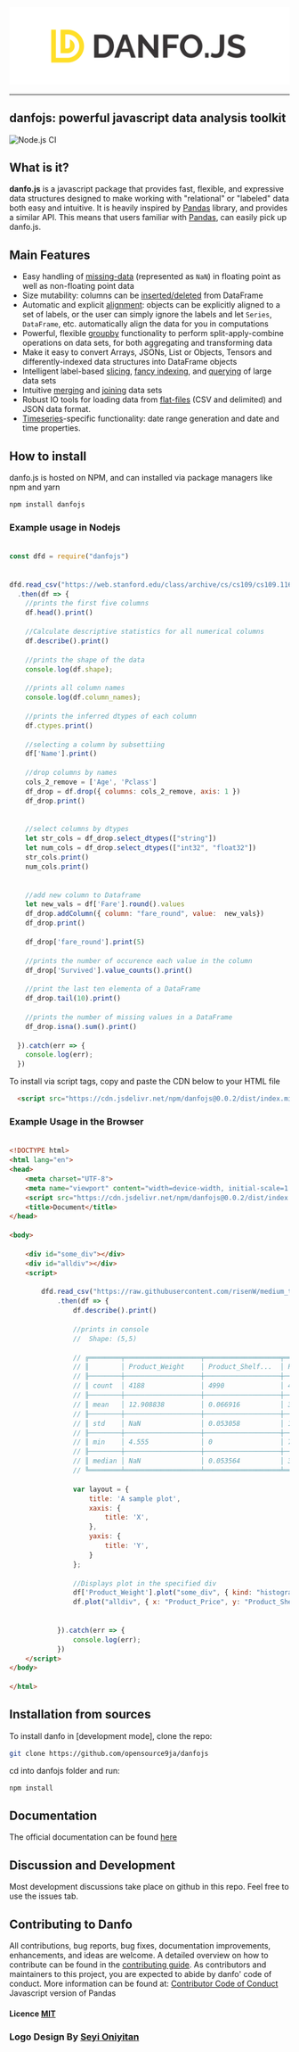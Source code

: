 
<div align="center">
  <img src="logo.png"><br>
</div>

-----------------

## danfojs: powerful javascript data analysis toolkit 
![Node.js CI](https://github.com/opensource9ja/danfojs/workflows/Node.js%20CI/badge.svg?branch=master)


## What is it?

**danfo.js** is a javascript package that provides fast, flexible, and expressive data
structures designed to make working with "relational" or "labeled" data both
easy and intuitive. It is heavily inspired by [Pandas](https://pandas.pydata.org/pandas-docs/stable/) library, and provides a similar API. This means that users familiar with [Pandas](https://pandas.pydata.org/pandas-docs/stable/), can easily pick up danfo.js. 

## Main Features

  - Easy handling of [missing-data](https://jsdata.gitbook.io/danfojs/api-reference/dataframe#missing-data-handling) (represented as
    `NaN`) in floating point as well as non-floating point data
  - Size mutability: columns can be [inserted/deleted](https://jsdata.gitbook.io/danfojs/api-reference/dataframe#indexing-iteration) from DataFrame
  - Automatic and explicit [alignment](https://jsdata.gitbook.io/danfojs/api-reference/dataframe#reindexing-selection-label-manipulation): objects can
    be explicitly aligned to a set of labels, or the user can simply
    ignore the labels and let `Series`, `DataFrame`, etc. automatically
    align the data for you in computations
  - Powerful, flexible [groupby](https://jsdata.gitbook.io/danfojs/api-reference/dataframe/danfo.dataframe.groupby) functionality to perform
    split-apply-combine operations on data sets, for both aggregating
    and transforming data
  - Make it easy to convert Arrays, JSONs, List or Objects, Tensors and 
    differently-indexed data structures
    into DataFrame objects
  - Intelligent label-based [slicing](https://jsdata.gitbook.io/danfojs/api-reference/dataframe/danfo.dataframe.loc), [fancy indexing](https://jsdata.gitbook.io/danfojs/api-reference/dataframe/danfo.dataframe.iloc), and [querying](https://jsdata.gitbook.io/danfojs/api-reference/dataframe/danfo.dataframe.query) of
    large data sets
  - Intuitive [merging](https://jsdata.gitbook.io/danfojs/api-reference/merge-and-joins/danfo.merge) and [joining](https://jsdata.gitbook.io/danfojs/api-reference/merge-and-joins/danfo.concat) data
    sets
  - Robust IO tools for loading data from [flat-files](https://jsdata.gitbook.io/danfojs/api-reference/input-output)
    (CSV and delimited) and JSON data format.
  - [Timeseries](https://jsdata.gitbook.io/danfojs/api-reference/series#accessors)-specific functionality: date range
    generation and date and time properties. 


## How to install
danfo.js is hosted on NPM, and can installed via package managers like npm and yarn

```sh
npm install danfojs
```

### Example usage in Nodejs

```javascript

const dfd = require("danfojs")


dfd.read_csv("https://web.stanford.edu/class/archive/cs/cs109/cs109.1166/stuff/titanic.csv")
  .then(df => {
    //prints the first five columns
    df.head().print()

    //Calculate descriptive statistics for all numerical columns
    df.describe().print()

    //prints the shape of the data
    console.log(df.shape);

    //prints all column names
    console.log(df.column_names);

    //prints the inferred dtypes of each column
    df.ctypes.print()

    //selecting a column by subsettiing
    df['Name'].print()

    //drop columns by names
    cols_2_remove = ['Age', 'Pclass']
    df_drop = df.drop({ columns: cols_2_remove, axis: 1 })
    df_drop.print()


    //select columns by dtypes
    let str_cols = df_drop.select_dtypes(["string"])
    let num_cols = df_drop.select_dtypes(["int32", "float32"])
    str_cols.print()
    num_cols.print()


    //add new column to Dataframe
    let new_vals = df['Fare'].round().values
    df_drop.addColumn({ column: "fare_round", value:  new_vals})
    df_drop.print()

    df_drop['fare_round'].print(5)

    //prints the number of occurence each value in the column
    df_drop['Survived'].value_counts().print()

    //print the last ten elementa of a DataFrame
    df_drop.tail(10).print()

    //prints the number of missing values in a DataFrame
    df_drop.isna().sum().print()

  }).catch(err => {
    console.log(err);
  })

```

To install via script tags, copy and paste the CDN below to your HTML file

```html
  <script src="https://cdn.jsdelivr.net/npm/danfojs@0.0.2/dist/index.min.js"></script>
```

### Example Usage in the Browser

```html

<!DOCTYPE html>
<html lang="en">
<head>
    <meta charset="UTF-8">
    <meta name="viewport" content="width=device-width, initial-scale=1.0">
    <script src="https://cdn.jsdelivr.net/npm/danfojs@0.0.2/dist/index.min.js"></script>
    <title>Document</title>
</head>

<body>

    <div id="some_div"></div>
    <div id="alldiv"></div>
    <script>

        dfd.read_csv("https://raw.githubusercontent.com/risenW/medium_tutorial_notebooks/master/train.csv")
            .then(df => {
                df.describe().print()

                //prints in console
                //  Shape: (5,5) 

                // ╔════════╤═══════════════════╤═══════════════════╤═══════════════════╤═══════════════════╤═══════════════════╗
                // ║        │ Product_Weight    │ Product_Shelf...  │ Product_Price     │ Product_Super...  │ Supermarket_O...  ║
                // ╟────────┼───────────────────┼───────────────────┼───────────────────┼───────────────────┼───────────────────╢
                // ║ count  │ 4188              │ 4990              │ 4990              │ 4990              │ 4990              ║
                // ╟────────┼───────────────────┼───────────────────┼───────────────────┼───────────────────┼───────────────────╢
                // ║ mean   │ 12.908838         │ 0.066916          │ 391.803772        │ 6103.52002        │ 2004.783447       ║
                // ╟────────┼───────────────────┼───────────────────┼───────────────────┼───────────────────┼───────────────────╢
                // ║ std    │ NaN               │ 0.053058          │ 119.378259        │ 4447.333835       │ 8.283151          ║
                // ╟────────┼───────────────────┼───────────────────┼───────────────────┼───────────────────┼───────────────────╢
                // ║ min    │ 4.555             │ 0                 │ 78.730003         │ 83.230003         │ 1992              ║
                // ╟────────┼───────────────────┼───────────────────┼───────────────────┼───────────────────┼───────────────────╢
                // ║ median │ NaN               │ 0.053564          │ 393.86            │ 5374.675          │ 2006              ║
                // ╚════════╧═══════════════════╧═══════════════════╧═══════════════════╧═══════════════════╧═══════════════════╝

                var layout = {
                    title: 'A sample plot',
                    xaxis: {
                        title: 'X',
                    },
                    yaxis: {
                        title: 'Y',
                    }
                };

                //Displays plot in the specified div
                df['Product_Weight'].plot("some_div", { kind: "histogram" })
                df.plot("alldiv", { x: "Product_Price", y: "Product_Shelf_Visibility", kind: "scatter", mode: 'markers' })


            }).catch(err => {
                console.log(err);
            })
    </script>
</body>

</html>
```

## Installation from sources
To install danfo in [development mode], clone the repo:

```sh
git clone https://github.com/opensource9ja/danfojs
```

cd into danfojs folder and run:

```sh
npm install
```

## Documentation
The official documentation can be found [here](https://jsdata.gitbook.io/danfojs/)

## Discussion and Development
Most development discussions take place on github in this repo. Feel free to use the issues tab. 

## Contributing to Danfo
All contributions, bug reports, bug fixes, documentation improvements, enhancements, and ideas are welcome. A detailed overview on how to contribute can be found in the [contributing guide](https://jsdata.gitbook.io/danfojs/contributing-guide). As contributors and maintainers to this project, you are expected to abide by danfo' code of conduct. More information can be found at: [Contributor Code of Conduct](https://github.com/pandas-dev/pandas/blob/master/.github/CODE_OF_CONDUCT.md) Javascript version of Pandas

#### Licence [MIT](https://github.com/opensource9ja/danfojs/blob/master/LICENCE)

### Logo Design By [Seyi Oniyitan](https://twitter.com/seyioniyitan)